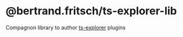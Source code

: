 # @bertrand.fritsch/ts-explorer-lib

Compagnon library to author [ts-explorer](https://github.com/BertrandFritsch/ts-explorer) plugins
